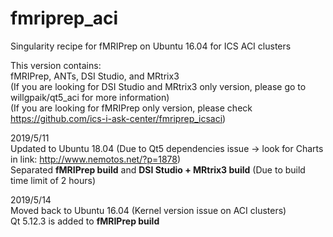 # fmriprep_aci
Singularity recipe for fMRIPrep on Ubuntu 16.04 for ICS ACI clusters

This version contains:  
fMRIPrep, ANTs, DSI Studio, and MRtrix3  
(If you are looking for DSI Studio and MRtrix3 only version, please go to willgpaik/qt5_aci for more information)  
(If you are looking for fMRIPrep only version, please check https://github.com/ics-i-ask-center/fmriprep_icsaci)

2019/5/11  
Updated to Ubuntu 18.04 (Due to Qt5 dependencies issue -> look for Charts in link: http://www.nemotos.net/?p=1878)  
Separated **fMRIPrep build** and **DSI Studio + MRtrix3 build** (Due to build time limit of 2 hours)

2019/5/14  
Moved back to Ubuntu 16.04 (Kernel version issue on ACI clusters)  
Qt 5.12.3 is added to **fMRIPrep build**
